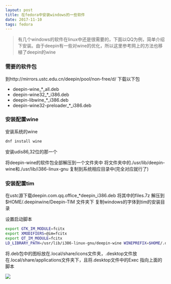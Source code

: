 ```yaml
---
layout: post
title: 在fedora中安装windows的一些软件
date: 2017-11-10
tags: fedora
---
```

> 有几个windows的软件在linux中还是很需要的，下面以QQ为例，简单介绍下安装。由于deepin有一些对wine的优化，所以这里参考网上的方法也移植了deepin的wine

### 需要的软件包

到http://mirrors.ustc.edu.cn/deepin/pool/non-free/d/ 下载以下包
- deepin-wine_*_all.deb
- deepin-wine32_*_i386.deb
- deepin-libwine_*_i386.deb
- deepin-wine32-preloader_*_i386.deb


### 安装配置wine

安装系统的wine
```bash
dnf install wine
```
安装udis86,32位的那一个

将deepin-wine的软件包全部解压到一个文件夹中
将文件夹中的./usr/lib/deepin-wine和./usr/lib/i386-linux-gnu 复制到系统相应目录中(完全对应就行了)


### 安装配置tim

在ustc源下载deepin.com.qq.office_*deepin_i386.deb
将其中的files.7z 解压到$HOME/.deepinwine/Deepin-TIM 文件夹下
复制windows的字体到tim的安装目录

设置启动脚本

```bash
export GTK_IM_MODULE=fcitx
export XMODIFIERS=@im=fcitx
export QT_IM_MODULE=fcitx
LD_LIBRARY_PATH=/usr/lib/i386-linux-gnu/deepin-wine WINEPREFIX=$HOME/.deepinwine/Deepin-TIM WINELOADER=/usr/lib/deepin-wine/wine /usr/lib/deepin-wine/wine "c:\\Program Files\\Tencent\\TIM\\Bin\\TIM.exe"
```

将.deb包中的图标放在.local/share/icons文件夹，.desktop文件放在.local/share/applications文件夹下，且将.desktop文件中的Exec 指向上面的脚本

![](/images/post/fedora/tim.png)
